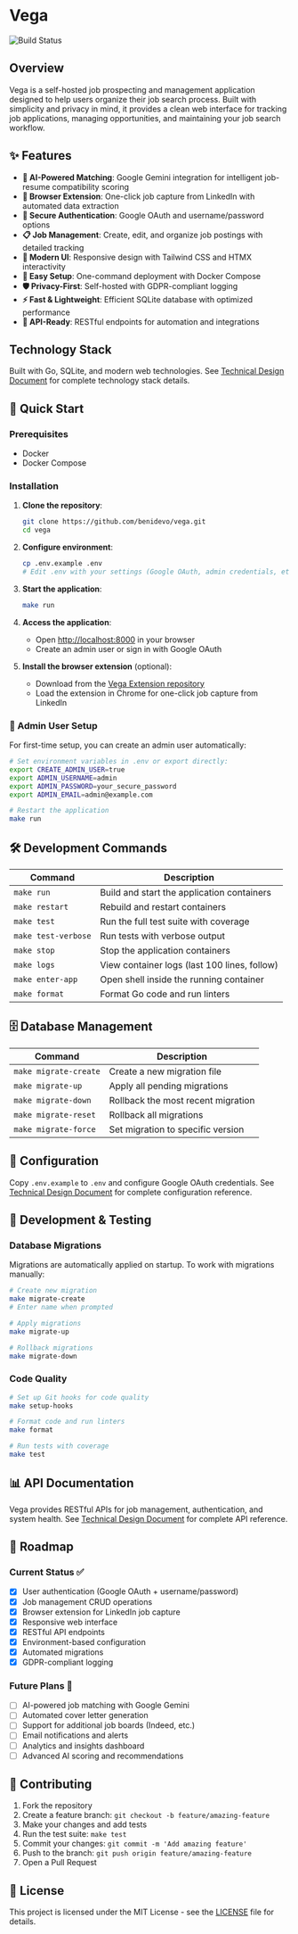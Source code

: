 # Vega

![Build Status](https://github.com/benidevo/vega/workflows/CI/badge.svg)

## Overview

Vega is a self-hosted job prospecting and management application designed to help users organize their job search process. Built with simplicity and privacy in mind, it provides a clean web interface for tracking job applications, managing opportunities, and maintaining your job search workflow.

## ✨ Features

* **🤖 AI-Powered Matching**: Google Gemini integration for intelligent job-resume compatibility scoring
* **🔗 Browser Extension**: One-click job capture from LinkedIn with automated data extraction
* **🔐 Secure Authentication**: Google OAuth and username/password options
* **📋 Job Management**: Create, edit, and organize job postings with detailed tracking
* **🎨 Modern UI**: Responsive design with Tailwind CSS and HTMX interactivity
* **🔧 Easy Setup**: One-command deployment with Docker Compose
* **🛡️ Privacy-First**: Self-hosted with GDPR-compliant logging
* **⚡ Fast & Lightweight**: Efficient SQLite database with optimized performance
* **🔌 API-Ready**: RESTful endpoints for automation and integrations

## Technology Stack

Built with Go, SQLite, and modern web technologies. See [Technical Design Document](docs/TDD.md) for complete technology stack details.

## 🚀 Quick Start

### Prerequisites

* Docker
* Docker Compose

### Installation

1. **Clone the repository**:

   ```bash
   git clone https://github.com/benidevo/vega.git
   cd vega
   ```

2. **Configure environment**:

   ```bash
   cp .env.example .env
   # Edit .env with your settings (Google OAuth, admin credentials, etc.)
   ```

3. **Start the application**:

   ```bash
   make run
   ```

4. **Access the application**:
   * Open <http://localhost:8000> in your browser
   * Create an admin user or sign in with Google OAuth

5. **Install the browser extension** (optional):
   * Download from the [Vega Extension repository](https://github.com/benidevo/vega-extension)
   * Load the extension in Chrome for one-click job capture from LinkedIn

### 🔑 Admin User Setup

For first-time setup, you can create an admin user automatically:

```bash
# Set environment variables in .env or export directly:
export CREATE_ADMIN_USER=true
export ADMIN_USERNAME=admin
export ADMIN_PASSWORD=your_secure_password
export ADMIN_EMAIL=admin@example.com

# Restart the application
make run
```

## 🛠️ Development Commands

| Command | Description |
|---------|-------------|
| `make run` | Build and start the application containers |
| `make restart` | Rebuild and restart containers |
| `make test` | Run the full test suite with coverage |
| `make test-verbose` | Run tests with verbose output |
| `make stop` | Stop the application containers |
| `make logs` | View container logs (last 100 lines, follow) |
| `make enter-app` | Open shell inside the running container |
| `make format` | Format Go code and run linters |

## 🗄️ Database Management

| Command | Description |
|---------|-------------|
| `make migrate-create` | Create a new migration file |
| `make migrate-up` | Apply all pending migrations |
| `make migrate-down` | Rollback the most recent migration |
| `make migrate-reset` | Rollback all migrations |
| `make migrate-force` | Set migration to specific version |

## 📖 Configuration

Copy `.env.example` to `.env` and configure Google OAuth credentials. See [Technical Design Document](docs/TDD.md) for complete configuration reference.

## 🧪 Development & Testing

### Database Migrations

Migrations are automatically applied on startup. To work with migrations manually:

```bash
# Create new migration
make migrate-create
# Enter name when prompted

# Apply migrations
make migrate-up

# Rollback migrations
make migrate-down
```

### Code Quality

```bash
# Set up Git hooks for code quality
make setup-hooks

# Format code and run linters
make format

# Run tests with coverage
make test
```

## 📊 API Documentation

Vega provides RESTful APIs for job management, authentication, and system health. See [Technical Design Document](docs/TDD.md) for complete API reference.

## 🔮 Roadmap

### Current Status ✅

* [x] User authentication (Google OAuth + username/password)
* [x] Job management CRUD operations
* [x] Browser extension for LinkedIn job capture
* [x] Responsive web interface
* [x] RESTful API endpoints
* [x] Environment-based configuration
* [x] Automated migrations
* [x] GDPR-compliant logging

### Future Plans 🚧

* [ ] AI-powered job matching with Google Gemini
* [ ] Automated cover letter generation
* [ ] Support for additional job boards (Indeed, etc.)
* [ ] Email notifications and alerts
* [ ] Analytics and insights dashboard
* [ ] Advanced AI scoring and recommendations

## 🤝 Contributing

1. Fork the repository
2. Create a feature branch: `git checkout -b feature/amazing-feature`
3. Make your changes and add tests
4. Run the test suite: `make test`
5. Commit your changes: `git commit -m 'Add amazing feature'`
6. Push to the branch: `git push origin feature/amazing-feature`
7. Open a Pull Request

## 📄 License

This project is licensed under the MIT License - see the [LICENSE](LICENSE) file for details.
